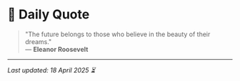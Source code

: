 # 📜 Daily Quote

> "The future belongs to those who believe in the beauty of their dreams."  
> — **Eleanor Roosevelt**

---

_Last updated: 18 April 2025 ⏳_
